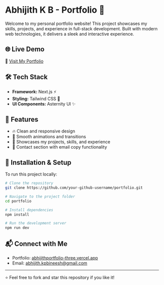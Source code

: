 # Abhijith K B - Portfolio 🚀

Welcome to my personal portfolio website! This project showcases my skills, projects, and experience in full-stack development. Built with modern web technologies, it delivers a sleek and interactive experience.

## 🌐 Live Demo

🔗 [Visit My Portfolio](https://abhijithportfolio-three.vercel.app/)

## 🛠️ Tech Stack

- **Framework:** Next.js ⚡
- **Styling:** Tailwind CSS 🎨
- **UI Components:** Asternity UI ✨

## 📌 Features

- 🔥 Clean and responsive design
- 🚀 Smooth animations and transitions
- 🎯 Showcases my projects, skills, and experience
- 📩 Contact section with email copy functionality



## 📖 Installation & Setup

To run this project locally:

```bash
# Clone the repository
git clone https://github.com/your-github-username/portfolio.git

# Navigate to the project folder
cd portfolio

# Install dependencies
npm install

# Run the development server
npm run dev
```

## 📬 Connect with Me

- Portfolio: [abhijithportfolio-three.vercel.app](https://abhijithportfolio-three.vercel.app/)
- Email: abhijith.kpbineesh@gmail.com

---

⭐ Feel free to fork and star this repository if you like it!
